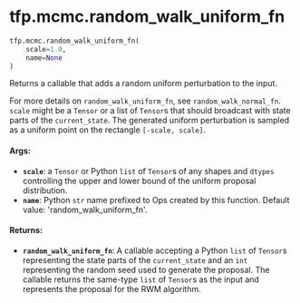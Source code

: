 <div itemscope itemtype="http://developers.google.com/ReferenceObject">
<meta itemprop="name" content="tfp.mcmc.random_walk_uniform_fn" />
</div>

# tfp.mcmc.random_walk_uniform_fn

``` python
tfp.mcmc.random_walk_uniform_fn(
    scale=1.0,
    name=None
)
```

Returns a callable that adds a random uniform perturbation to the input.

For more details on `random_walk_uniform_fn`, see
`random_walk_normal_fn`. `scale` might
be a `Tensor` or a list of `Tensor`s that should broadcast with state parts
of the `current_state`. The generated uniform perturbation is sampled as a
uniform point on the rectangle `[-scale, scale]`.

#### Args:

* <b>`scale`</b>: a `Tensor` or Python `list` of `Tensor`s of any shapes and `dtypes`
    controlling the upper and lower bound of the uniform proposal
    distribution.
* <b>`name`</b>: Python `str` name prefixed to Ops created by this function.
      Default value: 'random_walk_uniform_fn'.


#### Returns:

* <b>`random_walk_uniform_fn`</b>: A callable accepting a Python `list` of `Tensor`s
    representing the state parts of the `current_state` and an `int`
    representing the random seed used to generate the proposal. The callable
    returns the same-type `list` of `Tensor`s as the input and represents the
    proposal for the RWM algorithm.